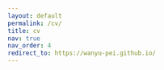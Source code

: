 ```yaml
---
layout: default
permalink: /cv/
title: cv
nav: true
nav_order: 4
redirect_to: https://wanyu-pei.github.io/
---
```

<!-- ---
layout: cv
permalink: /cv/
title: cv
nav: true
nav_order: 5
cv_pdf: example_pdf.pdf
description: This is a description of the page. You can modify it in '_pages/cv.md'. You can also change or remove the top pdf download button.
toc:
  sidebar: left
--- -->
